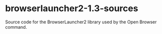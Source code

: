 # browserlauncher2-1.3-sources
Source code for the BrowserLauncher2 library used by the Open Browser command.
